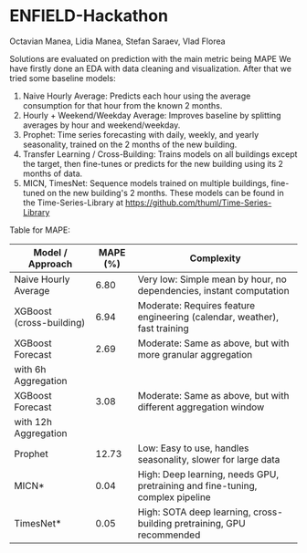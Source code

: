 # ENFIELD-Hackathon

Octavian Manea, Lidia Manea, Stefan Saraev, Vlad Florea

Solutions are evaluated on prediction with the main metric being MAPE
We have firstly done an EDA with data cleaning and visualization. After that we tried some baseline models:
1) Naive Hourly Average: Predicts each hour using the average consumption for that hour from the known 2 months.
2) Hourly + Weekend/Weekday Average: Improves baseline by splitting averages by hour and weekend/weekday.
3) Prophet: Time series forecasting with daily, weekly, and yearly seasonality, trained on the 2 months of the new building.
4) Transfer Learning / Cross-Building: Trains models on all buildings except the target, then fine-tunes or predicts for the new building using its 2 months of data.
5) MICN, TimesNet: Sequence models trained on multiple buildings, fine-tuned on the new building's 2 months. These models can be found in the Time-Series-Library at https://github.com/thuml/Time-Series-Library

Table for MAPE:

| Model / Approach         | MAPE (%) | Complexity                                                                       |
|--------------------------|----------|----------------------------------------------------------------------------------|
| Naive Hourly Average     | 6.80     | Very low: Simple mean by hour, no dependencies, instant computation              |
| XGBoost (cross-building) | 6.94     | Moderate: Requires feature engineering (calendar, weather), fast training        |
| XGBoost Forecast         | 2.69     | Moderate: Same as above, but with more granular aggregation                      |
| with 6h Aggregation      |          |                                                                                  |
| XGBoost Forecast         | 3.08     | Moderate: Same as above, but with different aggregation window                   |
| with 12h Aggregation     |          |                                                                                  |
| Prophet                  | 12.73    | Low: Easy to use, handles seasonality, slower for large data                     |
| MICN*                    | 0.04     | High: Deep learning, needs GPU, pretraining and fine-tuning, complex pipeline    |
| TimesNet*                | 0.05     | High: SOTA deep learning, cross-building pretraining, GPU recommended            |
